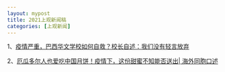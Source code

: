 ```yaml
---
layout: mypost
title: 2021上观新闻稿
categories: [上观新闻]
---
```




1、[疫情严重，巴西华文学校如何自救？校长自述：我们没有轻言放弃](https://www.shobserver.com/staticsg/res/html/web/newsDetail.html?id=357361&sid=300) 

2、[厄瓜多尔人也爱吃中国月饼！疫情下，这份甜蜜不知能否送出| 海外同胞口述](https://www.shobserver.com/staticsg/res/html/web/newsDetail.html?id=401037&sid=300)